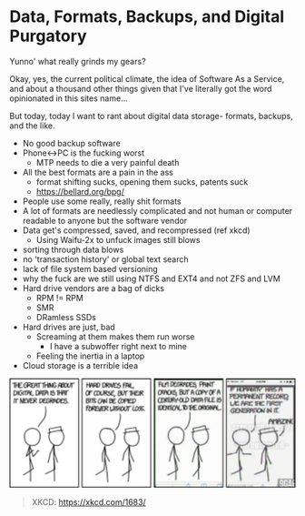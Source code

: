 # Data, Formats, Backups, and Digital Purgatory

Yunno' what really grinds my gears?

Okay, yes, the current political climate, the idea of Software As a Service, and about a thousand other things given that I've literally got the word opinionated in this sites name...

But today, today I want to rant about digital data storage- formats, backups, and the like.

* No good backup software
* Phone<->PC is the fucking worst
  * MTP needs to die a very painful death
* All the best formats are a pain in the ass
  * format shifting sucks, opening them sucks, patents suck
  * https://bellard.org/bpg/
* People use some really, really shit formats
* A lot of formats are needlessly complicated and not human or computer readable to anyone but the software vendor
* Data get's compressed, saved, and recompressed (ref xkcd)
  * Using Waifu-2x to unfuck images still blows
* sorting through data blows
* no 'transaction history' or global text search
* lack of file system based versioning
* why the fuck are we still using NTFS and EXT4 and not ZFS and LVM
* Hard drive vendors are a bag of dicks
  * RPM != RPM
  * SMR
  * DRamless SSDs
* Hard drives are just, bad
  * Screaming at them makes them run worse
    * I have a subwoffer right next to mine
  * Feeling the inertia in a laptop
* Cloud storage is a terrible idea

![XKCD Digital Data](../media/xkcddigitaldata.png)

> XKCD: https://xkcd.com/1683/